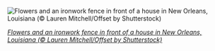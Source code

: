 
![Flowers and an ironwork fence in front of a house in New Orleans, Louisiana (© Lauren Mitchell/Offset by Shutterstock)](https://cn.bing.com//th?id=OHR.PurpleFlowers_EN-US5664268733_1920x1080.jpg&rf=LaDigue_1920x1080.jpg&pid=hp)

*[Flowers and an ironwork fence in front of a house in New Orleans, Louisiana (© Lauren Mitchell/Offset by Shutterstock)](https://www.bing.com/search?q=mardi+gras&form=hpcapt&filters=HpDate%3a%2220210216_0800%22)*
